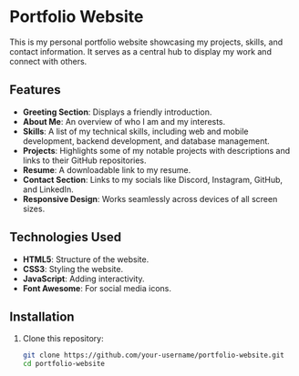 # Portfolio Website

This is my personal portfolio website showcasing my projects, skills, and contact information. It serves as a central hub to display my work and connect with others.

## Features

- **Greeting Section**: Displays a friendly introduction.
- **About Me**: An overview of who I am and my interests.
- **Skills**: A list of my technical skills, including web and mobile development, backend development, and database management.
- **Projects**: Highlights some of my notable projects with descriptions and links to their GitHub repositories.
- **Resume**: A downloadable link to my resume.
- **Contact Section**: Links to my socials like Discord, Instagram, GitHub, and LinkedIn.
- **Responsive Design**: Works seamlessly across devices of all screen sizes.

## Technologies Used

- **HTML5**: Structure of the website.
- **CSS3**: Styling the website.
- **JavaScript**: Adding interactivity.
- **Font Awesome**: For social media icons.

## Installation

1. Clone this repository:
   ```bash
   git clone https://github.com/your-username/portfolio-website.git
   cd portfolio-website
```
